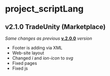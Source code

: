 # project_scriptLang

## v2.1.0 TradeUnity (Marketplace)

_Same changes as previous_ **[v.2.0.0](https://github.com/zmorok/project_scriptLang/commit/0b3d3cddfd8010ebe993c99ed8b1d4455258192b)** _version_

- Footer is adding via XML
- Web-site layout
- Changed _i_ and _ion-icon_ to _svg_
- Fixed pages
- Fixed js
